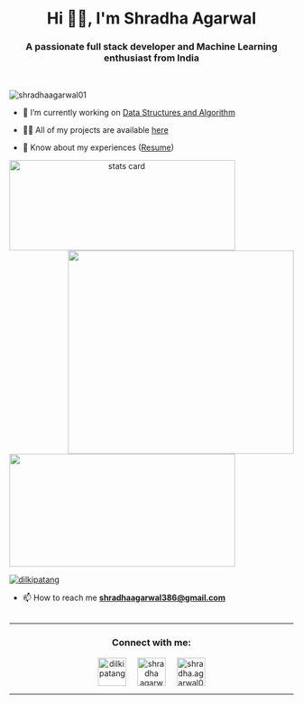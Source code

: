 <h1 align="center">Hi 👋🏻, I'm Shradha Agarwal</h1>
<h3 align="center">A passionate full stack developer and Machine Learning enthusiast from India</h3>
<br>
<p align="left"> <img src="https://komarev.com/ghpvc/?username=shradhaagarwal01&label=Profile%20views&color=0e75b6&style=flat" alt="shradhaagarwal01" /> </p>


- 🔭 I’m currently working on [Data Structures and Algorithm](https://github.com/shradhaagarwal01/Data-Structures-and-Algorithm)

- 👨‍💻 All of my projects are available [here](https://github.com/shradhaagarwal01?tab=repositories)

- 📄 Know about my experiences ([Resume](https://drive.google.com/file/d/150lOUI8J5UUG3P6AItzYMiDcti5h_K5V/view?usp=sharing))

<p>
<a align= "center" href="https://github.com/shradhaagarwal01">
<img alt= "stats card" height="160" width="400" src="https://github-readme-streak-stats.herokuapp.com/?user=shradhaagarwal01&theme=radical">
<img align="right" height="360" width="400" src="https://cdn.dribbble.com/users/2238041/screenshots/4763918/working.gif" /> </a>
</p>
<img height="200px" width="400" src="https://github-readme-stats.vercel.app/api?username=shradhaagarwal01&count_private=true&theme=radical&show_icons=true" />

<p align="left"> <a href="https://twitter.com/dilkipatang" target="blank"><img src="https://img.shields.io/twitter/follow/dilkipatang?logo=twitter&style=for-the-badge" alt="dilkipatang" /></a> </p>

- 📫 How to reach me **shradhaagarwal386@gmail.com**
<br><br>
<hr>


<h3 align="center">Connect with me:</h3>
<p align="center">
<a href="https://twitter.com/dilkipatang" target="blank"><img align="center" src="https://img.icons8.com/cute-clipart/64/000000/twitter.png" alt="dilkipatang" height="50" width="50" /></a> &nbsp;&nbsp;&nbsp;
<a href="https://www.linkedin.com/in/shradhaagarwal01/" target="blank"><img align="center" src="https://img.icons8.com/cute-clipart/64/000000/linkedin.png" alt="shradha agarwal" height="50" width="50" /></a>&nbsp;&nbsp;&nbsp;&nbsp;
<a href="https://instagram.com/shradha.agarwal01" target="blank"><img align="center" src="https://img.icons8.com/cute-clipart/64/000000/instagram-new.png" alt="shradha.agarwal01" height="50" width="50" /></a>
</p>
<hr>
